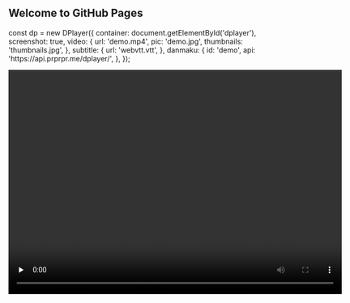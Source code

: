## Welcome to GitHub Pages

<script src="https://cdn.jsdelivr.net/npm/hls.js@latest"></script>
<link rel="stylesheet" href="./js/DPlayer.min.css">
<script src="./js/DPlayer.min.js"></script>

<div id="dplayer"></div>
const dp = new DPlayer({
    container: document.getElementById('dplayer'),
    screenshot: true,
    video: {
        url: 'demo.mp4',
        pic: 'demo.jpg',
        thumbnails: 'thumbnails.jpg',
    },
    subtitle: {
        url: 'webvtt.vtt',
    },
    danmaku: {
        id: 'demo',
        api: 'https://api.prprpr.me/dplayer/',
    },
});



<video width="658" height="444" preload="none" controls="controls"><source src="/5.mp4" /></video>
